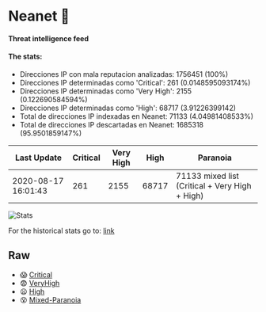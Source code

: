 # Neanet :hocho:
#### Threat intelligence feed
#### The stats:

- Direcciones IP con mala reputacion analizadas: 1756451 (100%)
- Direcciones IP determinadas como 'Critical':  261 (0.0148595093174%)
- Direcciones IP determinadas como 'Very High':  2155 (0.122690584594%)
- Direcciones IP determinadas como 'High':  68717 (3.91226399142)
- Total de direcciones IP indexadas en Neanet:  71133 (4.04981408533%)
- Total de direcciones IP descartadas en Neanet:  1685318 (95.9501859147%)

| Last Update | Critical | Very High | High | Paranoia |
| --- | --- | --- | --- | --- |
| 2020-08-17 16:01:43 | 261 | 2155 | 68717 | 71133 mixed list (Critical + Very High + High)|

![Stats](https://docs.google.com/spreadsheets/d/e/2PACX-1vSnaNMIXVabIpDJjufMlzH7poXnshF3mgd8Is1g9ytUEzVsP5my4Trn8f-xkoLLQ38xpL3HtmUexLo6/pubchart?oid=501124687&format=image)

For the historical stats go to: [link](/stats.csv)
## Raw
- :scream: [Critical](https://raw.githubusercontent.com/JavaGarcia/Neanet/master/blacklists/neanet_critical.txt)
- :fearful: [VeryHigh](https://raw.githubusercontent.com/JavaGarcia/Neanet/master/blacklists/neanet_veryHigh.txtt)
- :frowning: [High](https://raw.githubusercontent.com/JavaGarcia/Neanet/master/blacklists/neanet_high.txt)
- :dizzy_face: [Mixed-Paranoia](https://raw.githubusercontent.com/JavaGarcia/Neanet/master/blacklists/neanet_all.txt)


























































































































































































































































